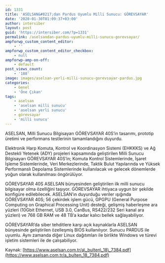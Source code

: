 ```yaml
---
id: 1331
title: 'ASELSAN&#8217;dan Pardus Uyumlu Milli Sunucu: GÖREVSAYAR'
date: '2020-01-30T01:09:37+03:00'
author: intersiber
layout: post
guid: 'https://intersiber.com/?p=1331'
permalink: /aselsandan-pardus-uyumlu-milli-sunucu-gorevsayar/
ampforwp_custom_content_editor:
    - ''
ampforwp_custom_content_editor_checkbox:
    - null
ampforwp-amp-on-off:
    - default
post_views_count:
    - '188'
image: images/aselsan-yerli-milli-sunucu-gorevsayar-pardus.jpg
categories:
    - Genel
    - 'Öne Çıkan'
tags:
    - aselsan
    - 'aselsan milli sunucu'
    - 'aselsan yerli sunucu'
    - görevsayar
    - 'milli sunucu'
---
```


ASELSAN, Milli Sunucu Bilgisayarı GÖREVSAYAR 40S’in tasarımı, prototip üretimi ve performans testlerinin tamamlandığını duyurdu.

Elektronik Harp Komuta, Kontrol ve Koordinasyon Sistemi (EHKKKS) ve Ağ Destekli Yetenek (ADY) projeleri kapsamında geliştirilen Milli Sunucu Bilgisayarı GÖREVSAYAR 40S’in; Komuta Kontrol Sistemlerinde, İşaret İşleme Sistemlerinde, Veri Merkezlerinde, Taktik Bulut Yapılarında ve Yüksek Performanslı Depolama Sistemlerinde kullanılacak ve gelecek dönemlerde yoğun olarak kullanılması öngörülüyor.

GÖREVSAYAR 40S ASELSAN bünyesinden geliştirilen ilk milli sunucu bilgisayar olma özelliğini taşıyor. GÖREVSAYAR ihtiyaca uygun bir şekilde konfigüre edilebilecek. ASELSAN’ın duyurduğu veriler ışığında GÖREVSAYAR 40S; 56 çekirdek işlem gücü, GPGPU (General Purpose Computing on Graphical Processing Unit) desteği, gelişmiş haberleşme ara yüzleri (10Gbit Ethernet, USB 3.0, CanBus, RS422/232 Seri kanal ara yüzleri) ve 768 GB RAM ve 48 TB’a kadar kalıcı bellek sağlayabiliyor.

GÖREVSAYAR’da siber tehditlere karşı açık kaynaklarla ASELSAN bünyesinde geliştirilen özelleşmiş BIOS kullanılıyor. Sunucu PARDUS ile uyumlu. Aynı zamanda diğer Linux dağıtımları ile birlikte Windows ve türevi işletim sistemleri ile de çalışabiliyor.

Kaynak: [https://www.aselsan.com.tr/a\_bulten\_18\_7384.pdf](https://www.aselsan.com.tr/a_bulten_18_7384.pdf)